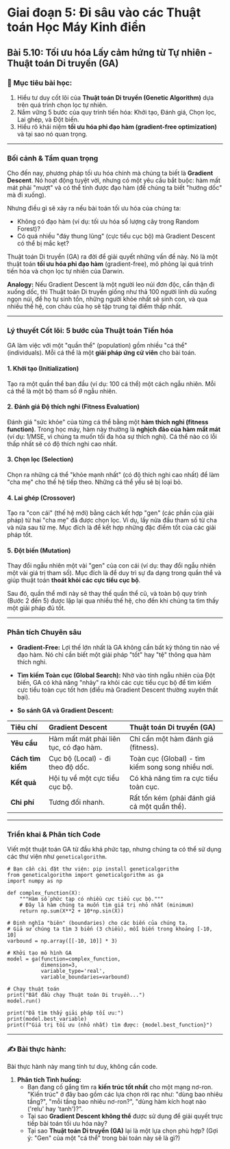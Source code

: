 # Giai đoạn 5: Đi sâu vào các Thuật toán Học Máy Kinh điển
## Bài 5.10: Tối ưu hóa Lấy cảm hứng từ Tự nhiên - Thuật toán Di truyền (GA)

### **🎯 Mục tiêu bài học:**
1.  Hiểu tư duy cốt lõi của **Thuật toán Di truyền (Genetic Algorithm)** dựa trên quá trình chọn lọc tự nhiên.
2.  Nắm vững 5 bước của quy trình tiến hóa: Khởi tạo, Đánh giá, Chọn lọc, Lai ghép, và Đột biến.
3.  Hiểu rõ khái niệm **tối ưu hóa phi đạo hàm (gradient-free optimization)** và tại sao nó quan trọng.

---

### **Bối cảnh & Tầm quan trọng**

Cho đến nay, phương pháp tối ưu hóa chính mà chúng ta biết là **Gradient Descent**. Nó hoạt động tuyệt vời, nhưng có một yêu cầu bắt buộc: hàm mất mát phải "mượt" và có thể tính được đạo hàm (để chúng ta biết "hướng dốc" mà đi xuống).

Nhưng điều gì sẽ xảy ra nếu bài toán tối ưu hóa của chúng ta:
* Không có đạo hàm (ví dụ: tối ưu hóa số lượng cây trong Random Forest)?
* Có quá nhiều "đáy thung lũng" (cực tiểu cục bộ) mà Gradient Descent có thể bị mắc kẹt?

Thuật toán Di truyền (GA) ra đời để giải quyết những vấn đề này. Nó là một thuật toán **tối ưu hóa phi đạo hàm** (gradient-free), mô phỏng lại quá trình tiến hóa và chọn lọc tự nhiên của Darwin.

**Analogy:** Nếu Gradient Descent là một người leo núi đơn độc, cẩn thận đi xuống dốc, thì Thuật toán Di truyền giống như thả 100 người lính dù xuống ngọn núi, để họ tự sinh tồn, những người khỏe nhất sẽ sinh con, và qua nhiều thế hệ, con cháu của họ sẽ tập trung tại điểm thấp nhất.

---

### **Lý thuyết Cốt lõi: 5 bước của Thuật toán Tiến hóa**

GA làm việc với một "quần thể" (population) gồm nhiều "cá thể" (individuals). Mỗi cá thể là một **giải pháp ứng cử viên** cho bài toán.

#### **1. Khởi tạo (Initialization)**
Tạo ra một quần thể ban đầu (ví dụ: 100 cá thể) một cách ngẫu nhiên. Mỗi cá thể là một bộ tham số $\theta$ ngẫu nhiên.

#### **2. Đánh giá Độ thích nghi (Fitness Evaluation)**
Đánh giá "sức khỏe" của từng cá thể bằng một **hàm thích nghi (fitness function)**. Trong học máy, hàm này thường là **nghịch đảo của hàm mất mát** (ví dụ: 1/MSE, vì chúng ta muốn tối đa hóa sự thích nghi). Cá thể nào có lỗi thấp nhất sẽ có độ thích nghi cao nhất.

#### **3. Chọn lọc (Selection)**
Chọn ra những cá thể "khỏe mạnh nhất" (có độ thích nghi cao nhất) để làm "cha mẹ" cho thế hệ tiếp theo. Những cá thể yếu sẽ bị loại bỏ.

#### **4. Lai ghép (Crossover)**
Tạo ra "con cái" (thế hệ mới) bằng cách kết hợp "gen" (các phần của giải pháp) từ hai "cha mẹ" đã được chọn lọc. Ví dụ, lấy nửa đầu tham số từ cha và nửa sau từ mẹ. Mục đích là để kết hợp những đặc điểm tốt của các giải pháp tốt.

#### **5. Đột biến (Mutation)**
Thay đổi ngẫu nhiên một vài "gen" của con cái (ví dụ: thay đổi ngẫu nhiên một vài giá trị tham số). Mục đích là để duy trì sự đa dạng trong quần thể và giúp thuật toán **thoát khỏi các cực tiểu cục bộ**.

Sau đó, quần thể mới này sẽ thay thế quần thể cũ, và toàn bộ quy trình (Bước 2 đến 5) được lặp lại qua nhiều thế hệ, cho đến khi chúng ta tìm thấy một giải pháp đủ tốt.

---

### **Phân tích Chuyên sâu**

* **Gradient-Free:** Lợi thế lớn nhất là GA không cần bất kỳ thông tin nào về đạo hàm. Nó chỉ cần biết một giải pháp "tốt" hay "tệ" thông qua hàm thích nghi.
* **Tìm kiếm Toàn cục (Global Search):** Nhờ vào tính ngẫu nhiên của Đột biến, GA có khả năng "nhảy" ra khỏi các cực tiểu cục bộ để tìm kiếm cực tiểu toàn cục tốt hơn (điều mà Gradient Descent thường xuyên thất bại).

* **So sánh GA và Gradient Descent:**

| Tiêu chí          | Gradient Descent                       | Thuật toán Di truyền (GA)                         |
|:------------------|:---------------------------------------|:--------------------------------------------------|
| **Yêu cầu**       | Hàm mất mát phải liên tục, có đạo hàm. | Chỉ cần một hàm đánh giá (fitness).               |
| **Cách tìm kiếm** | Cục bộ (Local) - đi theo độ dốc.       | Toàn cục (Global) - tìm kiếm song song nhiều nơi. |
| **Kết quả**       | Hội tụ về một cực tiểu cục bộ.         | Có khả năng tìm ra cực tiểu toàn cục.             |
| **Chi phí**       | Tương đối nhanh.                       | Rất tốn kém (phải đánh giá cả một quần thể).      |

---

### **Triển khai & Phân tích Code**

Viết một thuật toán GA từ đầu khá phức tạp, nhưng chúng ta có thể sử dụng các thư viện như `geneticalgorithm`.

    # Bạn cần cài đặt thư viện: pip install geneticalgorithm
    from geneticalgorithm import geneticalgorithm as ga
    import numpy as np

    def complex_function(X):
        """Hàm số phức tạp có nhiều cực tiểu cục bộ."""
        # Đây là hàm chúng ta muốn tìm giá trị nhỏ nhất (minimum)
        return np.sum(X**2 + 10*np.sin(X))

    # Định nghĩa "biên" (boundaries) cho các biến của chúng ta.
    # Giả sử chúng ta tìm 3 biến (3 chiều), mỗi biến trong khoảng [-10, 10]
    varbound = np.array([[-10, 10]] * 3)

    # Khởi tạo mô hình GA
    model = ga(function=complex_function, 
               dimension=3, 
               variable_type='real', 
               variable_boundaries=varbound)

    # Chạy thuật toán
    print("Bắt đầu chạy Thuật toán Di truyền...")
    model.run()
    
    print("Đã tìm thấy giải pháp tối ưu:")
    print(model.best_variable)
    print(f"Giá trị tối ưu (nhỏ nhất) tìm được: {model.best_function}")

---

### **✍️ Bài thực hành:**

Bài thực hành này mang tính tư duy, không cần code.

1.  **Phân tích Tình huống:**
    * Bạn đang cố gắng tìm ra **kiến trúc tốt nhất** cho một mạng nơ-ron. "Kiến trúc" ở đây bao gồm các lựa chọn rời rạc như: "dùng bao nhiêu tầng?", "mỗi tầng bao nhiêu nơ-ron?", "dùng hàm kích hoạt nào ('relu' hay 'tanh')?".
    * Tại sao **Gradient Descent** **không thể** được sử dụng để giải quyết trực tiếp bài toán tối ưu hóa này?
    * Tại sao **Thuật toán Di truyền (GA)** lại là một lựa chọn phù hợp? (Gợi ý: "Gen" của một "cá thể" trong bài toán này sẽ là gì?)